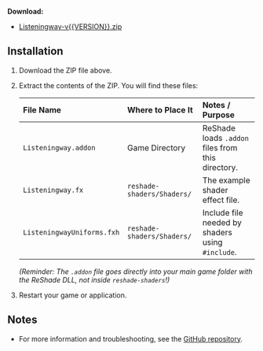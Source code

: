 **Download:**
- [Listeningway-v{{VERSION}}.zip](https://github.com/gposingway/listeningway/releases/download/v{{VERSION}}/Listeningway-v{{VERSION}}.zip)

## Installation
1. Download the ZIP file above.
2. Extract the contents of the ZIP. You will find these files:

    | File Name                  | Where to Place It                                                                | Notes / Purpose                                  |
    | :------------------------- | :------------------------- | :------------------------------------------------- |
    | `Listeningway.addon`       | Game Directory             | ReShade loads `.addon` files from this directory.  |
    | `Listeningway.fx`          | `reshade-shaders/Shaders/` | The example shader effect file.                    |
    | `ListeningwayUniforms.fxh` | `reshade-shaders/Shaders/` | Include file needed by shaders using `#include`.   |

   *(Reminder: The `.addon` file goes directly into your main game folder with the ReShade DLL, not inside `reshade-shaders`!)*
3. Restart your game or application.

## Notes
- For more information and troubleshooting, see the [GitHub repository](https://github.com/gposingway/listeningway).
